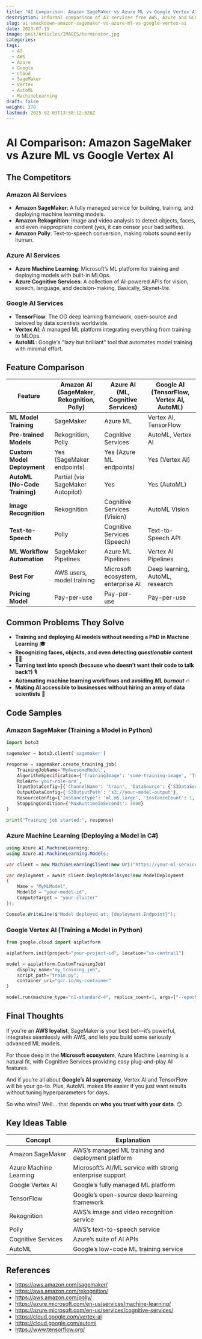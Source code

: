 ```yaml
---
title: "AI Comparison: Amazon SageMaker vs Azure ML vs Google Vertex AI"
description: informal comparison of AI services from AWS, Azure and GCP
slug: ai-smackdown-amazon-sagemaker-vs-azure-ml-vs-google-vertex-ai
date: 2023-07-15
image: post/Articles/IMAGES/terminator.jpg
categories: 
tags:
  - AI
  - AWS
  - Azure
  - Google
  - Cloud
  - SageMaker
  - Vertex
  - AutoML
  - MachineLearning
draft: false
weight: 378
lastmod: 2025-02-03T13:58:12.626Z
---
```

# AI Comparison: Amazon SageMaker vs Azure ML vs Google Vertex AI

<!-- 
## Introduction

Welcome to the **AI Smackdown**, where the biggest cloud vendors go head-to-head in the ultimate machine learning battle! 🥊

In this corner, we have **Amazon's AI arsenal**: SageMaker, Rekognition, and Polly, flexing their muscle in model training, image recognition, and text-to-speech.

Over here, repping the **Azure squad**, we’ve got Azure Machine Learning and Cognitive Services, Microsoft’s brainy attempt to dominate AI.

And finally, stepping into the ring from **Google Cloud**, we have TensorFlow, Vertex AI, and AutoML—because if anyone knows AI, it’s the company that probably knows what you’ll search next. 🤖

Let’s break it down and see who packs the biggest AI punch! 🧠💥
-->

## The Competitors

### **Amazon AI Services**

* **Amazon SageMaker**: A fully managed service for building, training, and deploying machine learning models.
* **Amazon Rekognition**: Image and video analysis to detect objects, faces, and even inappropriate content (yes, it can censor your bad selfies).
* **Amazon Polly**: Text-to-speech conversion, making robots sound eerily human.

### **Azure AI Services**

* **Azure Machine Learning**: Microsoft’s ML platform for training and deploying models with built-in MLOps.
* **Azure Cognitive Services**: A collection of AI-powered APIs for vision, speech, language, and decision-making. Basically, Skynet-lite.

### **Google AI Services**

* **TensorFlow**: The OG deep learning framework, open-source and beloved by data scientists worldwide.
* **Vertex AI**: A managed ML platform integrating everything from training to MLOps.
* **AutoML**: Google's "lazy but brilliant" tool that automates model training with minimal effort.

## Feature Comparison

| Feature                       | Amazon AI (SageMaker, Rekognition, Polly) | Azure AI (ML, Cognitive Services)  | Google AI (TensorFlow, Vertex AI, AutoML) |
| ----------------------------- | ----------------------------------------- | ---------------------------------- | ----------------------------------------- |
| **ML Model Training**         | SageMaker                                 | Azure ML                           | Vertex AI, TensorFlow                     |
| **Pre-trained Models**        | Rekognition, Polly                        | Cognitive Services                 | AutoML, Vertex AI                         |
| **Custom Model Deployment**   | Yes (SageMaker endpoints)                 | Yes (Azure ML endpoints)           | Yes (Vertex AI)                           |
| **AutoML (No-Code Training)** | Partial (via SageMaker Autopilot)         | Yes                                | Yes (AutoML)                              |
| **Image Recognition**         | Rekognition                               | Cognitive Services (Vision)        | AutoML Vision                             |
| **Text-to-Speech**            | Polly                                     | Cognitive Services (Speech)        | Text-to-Speech API                        |
| **ML Workflow Automation**    | SageMaker Pipelines                       | Azure ML Pipelines                 | Vertex AI Pipelines                       |
| **Best For**                  | AWS users, model training                 | Microsoft ecosystem, enterprise AI | Deep learning, AutoML, research           |
| **Pricing Model**             | Pay-per-use                               | Pay-per-use                        | Pay-per-use                               |

## Common Problems They Solve

* **Training and deploying AI models without needing a PhD in Machine Learning** 🎓
* **Recognizing faces, objects, and even detecting *questionable* content** 🕵️‍♂️
* **Turning text into speech (because who doesn’t want their code to talk back?)** 🎙️
* **Automating machine learning workflows and avoiding *ML burnout*** 🔥
* **Making AI accessible to businesses without hiring an army of data scientists** 💼

## Code Samples

### **Amazon SageMaker (Training a Model in Python)**

```python
import boto3

sagemaker = boto3.client('sagemaker')

response = sagemaker.create_training_job(
    TrainingJobName='MyAwesomeModel',
    AlgorithmSpecification={'TrainingImage': 'some-training-image', 'TrainingInputMode': 'File'},
    RoleArn='your-role-arn',
    InputDataConfig=[{'ChannelName': 'train', 'DataSource': {'S3DataSource': {'S3Uri': 's3://your-data'}}}],
    OutputDataConfig={'S3OutputPath': 's3://your-model-output'},
    ResourceConfig={'InstanceType': 'ml.m5.large', 'InstanceCount': 1, 'VolumeSizeInGB': 10},
    StoppingCondition={'MaxRuntimeInSeconds': 3600}
)

print("Training job started:", response)
```

### **Azure Machine Learning (Deploying a Model in C#)**

```csharp
using Azure.AI.MachineLearning;
using Azure.AI.MachineLearning.Models;

var client = new MachineLearningClient(new Uri("https://your-ml-service.com"), new DefaultAzureCredential());

var deployment = await client.DeployModelAsync(new ModelDeployment
{
    Name = "MyMLModel",
    ModelId = "your-model-id",
    ComputeTarget = "your-cluster"
});

Console.WriteLine($"Model deployed at: {deployment.Endpoint}");
```

### **Google Vertex AI (Training a Model in Python)**

```python
from google.cloud import aiplatform

aiplatform.init(project="your-project-id", location="us-central1")

model = aiplatform.CustomTrainingJob(
    display_name="my_training_job",
    script_path="train.py",
    container_uri="gcr.io/my-container"
)

model.run(machine_type="n1-standard-4", replica_count=1, args=["--epochs", "10"])
```

## Final Thoughts

If you’re an **AWS loyalist**, SageMaker is your best bet—it’s powerful, integrates seamlessly with AWS, and lets you build some seriously advanced ML models.

For those deep in the **Microsoft ecosystem**, Azure Machine Learning is a natural fit, with Cognitive Services providing easy plug-and-play AI features.

And if you’re all about **Google’s AI supremacy**, Vertex AI and TensorFlow will be your go-to. Plus, AutoML makes life easier if you just want results without tuning hyperparameters for days.

So who wins? Well… that depends on **who you trust with your data**. 😏

## Key Ideas Table

| Concept                | Explanation                                              |
| ---------------------- | -------------------------------------------------------- |
| Amazon SageMaker       | AWS’s managed ML training and deployment platform        |
| Azure Machine Learning | Microsoft’s AI/ML service with strong enterprise support |
| Google Vertex AI       | Google’s fully managed ML platform                       |
| TensorFlow             | Google’s open-source deep learning framework             |
| Rekognition            | AWS’s image and video recognition service                |
| Polly                  | AWS’s text-to-speech service                             |
| Cognitive Services     | Azure’s suite of AI APIs                                 |
| AutoML                 | Google’s low-code ML training service                    |

## References

* https://aws.amazon.com/sagemaker/
* https://aws.amazon.com/rekognition/
* https://aws.amazon.com/polly/
* https://azure.microsoft.com/en-us/services/machine-learning/
* https://azure.microsoft.com/en-us/services/cognitive-services/
* https://cloud.google.com/vertex-ai
* https://cloud.google.com/automl
* https://www.tensorflow.org/
